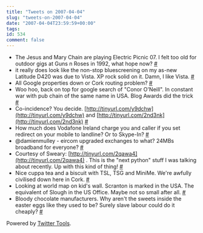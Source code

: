 ```yaml
---
title: "Tweets on 2007-04-04"
slug: "tweets-on-2007-04-04"
date: "2007-04-04T23:59:59+00:00"
tags:
id: 534
comment: false
---
```


*   The Jesus and Mary Chain are playing Electric Picnic 07\. I felt too old for outdoor gigs at Guns n Roses in 1992, what hope now? [#](http://twitter.com/conoro/statuses/19054521)
*   it really does look like the non-stop bluescreening on my as-new Latitude D420 was due to Vista. XP rock solid on it. Damn, I like Vista. [#](http://twitter.com/conoro/statuses/19069261)
*   All Google properties down or Cork routing problem? [#](http://twitter.com/conoro/statuses/19074981)
*   Woo hoo, back on top for google search of "Conor O'Neill". In constant war with pub chain of the same name in USA. Blog Awards did the trick [#](http://twitter.com/conoro/statuses/19075471)
*   Co-incidence? You decide. [http://tinyurl.com/y9dchw](http://tinyurl.com/y9dchw) and [http://tinyurl.com/2nd3nk](http://tinyurl.com/2nd3nk) [#](http://twitter.com/conoro/statuses/19076381)
*   How much does Vodafone Ireland charge you and caller if you set redirect on your mobile to landline? Or to Skype-In? [#](http://twitter.com/conoro/statuses/19091421)
*   @damienmulley - eircom upgraded exchanges to what? 24MBs broadband for everyone? [#](http://twitter.com/conoro/statuses/19149921)
*   Courtesy of Sweary: [http://tinyurl.com/2qawa4](http://tinyurl.com/2qawa4) . This is the "next python" stuff I was talking about recently. Up with this kind of thing! [#](http://twitter.com/conoro/statuses/19158291)
*   Nice cuppa tea and a biscuit with TSL, TSG and MiniMe. We're awfully civilised down here in Cork. [#](http://twitter.com/conoro/statuses/19360381)
*   Looking at world map on kid's wall. Scranton is marked in the USA. The equivalent of Slough in the US Office. Maybe not so small after all. [#](http://twitter.com/conoro/statuses/19401361)
*   Bloody chocolate manufacturers. Why aren't the sweets inside the easter eggs like they used to be? Surely slave labour could do it cheaply? [#](http://twitter.com/conoro/statuses/19433601)

Powered by [Twitter Tools](http://alexking.org/projects/wordpress).
